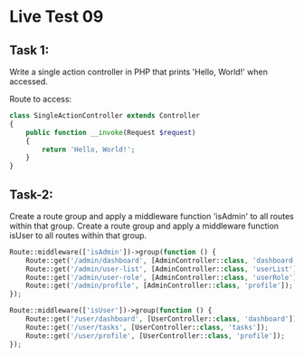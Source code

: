 # Live Test 09

## Task 1:
Write a single action controller in PHP that prints 'Hello, World!' when accessed.

Route to access:
``` php
class SingleActionController extends Controller
{
    public function __invoke(Request $request)
    {
        return 'Hello, World!';
    }
}
```

## Task-2:

Create a route group  and apply a middleware function 'isAdmin' to all routes within that group.
Create a route group  and apply a middleware function isUser to all routes within that group.

```php
Route::middleware(['isAdmin'])->group(function () {
    Route::get('/admin/dashboard', [AdminController::class, 'dashboard']);
    Route::get('/admin/user-list', [AdminController::class, 'userList']);
    Route::get('/admin/user-role', [AdminController::class, 'userRole']);
    Route::get('/admin/profile', [AdminController::class, 'profile']);
});

Route::middleware(['isUser'])->group(function () {
    Route::get('/user/dashboard', [UserController::class, 'dashboard']);
    Route::get('/user/tasks', [UserController::class, 'tasks']);
    Route::get('/user/profile', [UserController::class, 'profile']);
});

```
